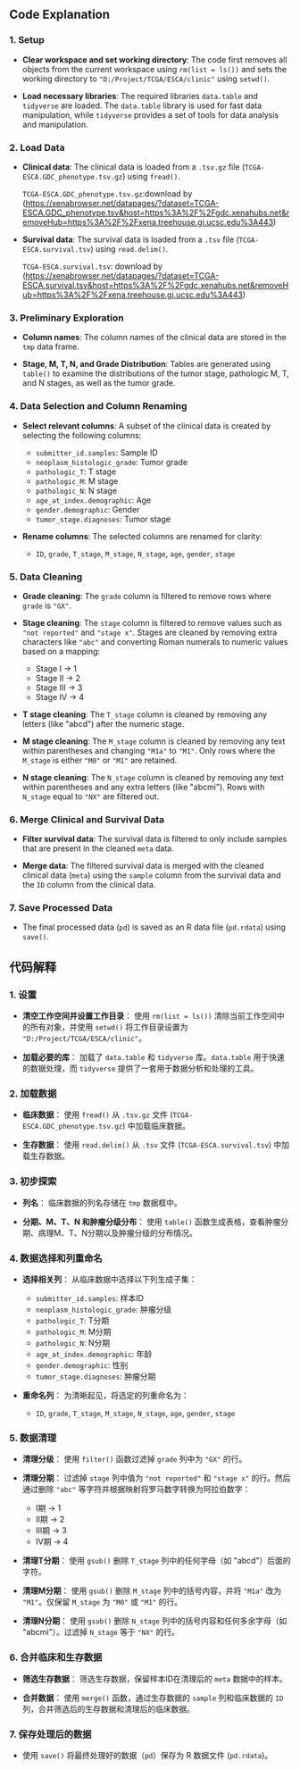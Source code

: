## Code Explanation

### 1. Setup
- **Clear workspace and set working directory**: 
  The code first removes all objects from the current workspace using `rm(list = ls())` and sets the working directory to `"D:/Project/TCGA/ESCA/clinic"` using `setwd()`.
  
- **Load necessary libraries**: 
  The required libraries `data.table` and `tidyverse` are loaded. The `data.table` library is used for fast data manipulation, while `tidyverse` provides a set of tools for data analysis and manipulation.

### 2. Load Data
- **Clinical data**: 
  The clinical data is loaded from a `.tsv.gz` file (`TCGA-ESCA.GDC_phenotype.tsv.gz`) using `fread()`.

  `TCGA-ESCA.GDC_phenotype.tsv.gz`:download by (https://xenabrowser.net/datapages/?dataset=TCGA-ESCA.GDC_phenotype.tsv&host=https%3A%2F%2Fgdc.xenahubs.net&removeHub=https%3A%2F%2Fxena.treehouse.gi.ucsc.edu%3A443)
  
- **Survival data**: 
  The survival data is loaded from a `.tsv` file (`TCGA-ESCA.survival.tsv`) using `read.delim()`.

  `TCGA-ESCA.survival.tsv`: download by (https://xenabrowser.net/datapages/?dataset=TCGA-ESCA.survival.tsv&host=https%3A%2F%2Fgdc.xenahubs.net&removeHub=https%3A%2F%2Fxena.treehouse.gi.ucsc.edu%3A443)

### 3. Preliminary Exploration
- **Column names**: 
  The column names of the clinical data are stored in the `tmp` data frame.
  
- **Stage, M, T, N, and Grade Distribution**: 
  Tables are generated using `table()` to examine the distributions of the tumor stage, pathologic M, T, and N stages, as well as the tumor grade.

### 4. Data Selection and Column Renaming
- **Select relevant columns**: 
  A subset of the clinical data is created by selecting the following columns:
  - `submitter_id.samples`: Sample ID
  - `neoplasm_histologic_grade`: Tumor grade
  - `pathologic_T`: T stage
  - `pathologic_M`: M stage
  - `pathologic_N`: N stage
  - `age_at_index.demographic`: Age
  - `gender.demographic`: Gender
  - `tumor_stage.diagnoses`: Tumor stage
  
- **Rename columns**: 
  The selected columns are renamed for clarity:
  - `ID`, `grade`, `T_stage`, `M_stage`, `N_stage`, `age`, `gender`, `stage`

### 5. Data Cleaning
- **Grade cleaning**: 
  The `grade` column is filtered to remove rows where `grade` is `"GX"`.

- **Stage cleaning**: 
  The `stage` column is filtered to remove values such as `"not reported"` and `"stage x"`. Stages are cleaned by removing extra characters like `"abc"` and converting Roman numerals to numeric values based on a mapping:
  - Stage I -> 1
  - Stage II -> 2
  - Stage III -> 3
  - Stage IV -> 4

- **T stage cleaning**: 
  The `T_stage` column is cleaned by removing any letters (like "abcd") after the numeric stage.

- **M stage cleaning**: 
  The `M_stage` column is cleaned by removing any text within parentheses and changing `"M1a"` to `"M1"`. Only rows where the `M_stage` is either `"M0"` or `"M1"` are retained.

- **N stage cleaning**: 
  The `N_stage` column is cleaned by removing any text within parentheses and any extra letters (like "abcmi"). Rows with `N_stage` equal to `"NX"` are filtered out.

### 6. Merge Clinical and Survival Data
- **Filter survival data**: 
  The survival data is filtered to only include samples that are present in the cleaned `meta` data.
  
- **Merge data**: 
  The filtered survival data is merged with the cleaned clinical data (`meta`) using the `sample` column from the survival data and the `ID` column from the clinical data.

### 7. Save Processed Data
- The final processed data (`pd`) is saved as an R data file (`pd.rdata`) using `save()`.


## 代码解释

### 1. 设置
- **清空工作空间并设置工作目录**：
  使用 `rm(list = ls())` 清除当前工作空间中的所有对象，并使用 `setwd()` 将工作目录设置为 `"D:/Project/TCGA/ESCA/clinic"`。
  
- **加载必要的库**：
  加载了 `data.table` 和 `tidyverse` 库。`data.table` 用于快速的数据处理，而 `tidyverse` 提供了一套用于数据分析和处理的工具。

### 2. 加载数据
- **临床数据**：
  使用 `fread()` 从 `.tsv.gz` 文件 (`TCGA-ESCA.GDC_phenotype.tsv.gz`) 中加载临床数据。
  
- **生存数据**：
  使用 `read.delim()` 从 `.tsv` 文件 (`TCGA-ESCA.survival.tsv`) 中加载生存数据。

### 3. 初步探索
- **列名**：
  临床数据的列名存储在 `tmp` 数据框中。
  
- **分期、M、T、N 和肿瘤分级分布**：
  使用 `table()` 函数生成表格，查看肿瘤分期、病理M、T、N分期以及肿瘤分级的分布情况。

### 4. 数据选择和列重命名
- **选择相关列**：
  从临床数据中选择以下列生成子集：
  - `submitter_id.samples`: 样本ID
  - `neoplasm_histologic_grade`: 肿瘤分级
  - `pathologic_T`: T分期
  - `pathologic_M`: M分期
  - `pathologic_N`: N分期
  - `age_at_index.demographic`: 年龄
  - `gender.demographic`: 性别
  - `tumor_stage.diagnoses`: 肿瘤分期
  
- **重命名列**：
  为清晰起见，将选定的列重命名为：
  - `ID`, `grade`, `T_stage`, `M_stage`, `N_stage`, `age`, `gender`, `stage`

### 5. 数据清理
- **清理分级**：
  使用 `filter()` 函数过滤掉 `grade` 列中为 `"GX"` 的行。

- **清理分期**：
  过滤掉 `stage` 列中值为 `"not reported"` 和 `"stage x"` 的行。然后通过删除 `"abc"` 等字符并根据映射将罗马数字转换为阿拉伯数字：
  - I期 -> 1
  - II期 -> 2
  - III期 -> 3
  - IV期 -> 4

- **清理T分期**：
  使用 `gsub()` 删除 `T_stage` 列中的任何字母（如 "abcd"）后面的字符。

- **清理M分期**：
  使用 `gsub()` 删除 `M_stage` 列中的括号内容，并将 `"M1a"` 改为 `"M1"`。仅保留 `M_stage` 为 `"M0"` 或 `"M1"` 的行。

- **清理N分期**：
  使用 `gsub()` 删除 `N_stage` 列中的括号内容和任何多余字母（如 "abcmi"）。过滤掉 `N_stage` 等于 `"NX"` 的行。

### 6. 合并临床和生存数据
- **筛选生存数据**：
  筛选生存数据，保留样本ID在清理后的 `meta` 数据中的样本。
  
- **合并数据**：
  使用 `merge()` 函数，通过生存数据的 `sample` 列和临床数据的 `ID` 列，合并筛选后的生存数据和清理后的临床数据。

### 7. 保存处理后的数据
- 使用 `save()` 将最终处理好的数据（`pd`）保存为 R 数据文件 (`pd.rdata`)。


